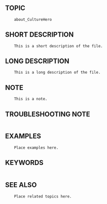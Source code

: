 ﻿## TOPIC
```
	about_CultureHero
```

## SHORT DESCRIPTION
```
	This is a short description of the file.
```

## LONG DESCRIPTION
```
	This is a long description of the file.
```

## NOTE
```
	This is a note.
```

## TROUBLESHOOTING NOTE
```
```

## EXAMPLES
```
	Place examples here.
```

## KEYWORDS
```
```

## SEE ALSO
```
	Place related topics here.
```


